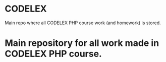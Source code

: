 # CODELEX
Main repo where all CODELEX PHP course work (and homework) is stored.

<h1> Main repository for all work made in CODELEX PHP course. </h1>
